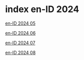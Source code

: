 # index en-ID 2024

<a href="./05">en-ID 2024 05</a>

<a href="./06">en-ID 2024 06</a>

<a href="./07">en-ID 2024 07</a>

<a href="./08">en-ID 2024 08</a>
